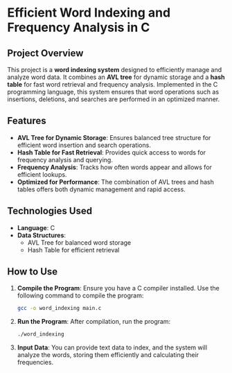 # Efficient Word Indexing and Frequency Analysis in C

## Project Overview
This project is a **word indexing system** designed to efficiently manage and analyze word data. It combines an **AVL tree** for dynamic storage and a **hash table** for fast word retrieval and frequency analysis. Implemented in the C programming language, this system ensures that word operations such as insertions, deletions, and searches are performed in an optimized manner.

## Features
- **AVL Tree for Dynamic Storage**: Ensures balanced tree structure for efficient word insertion and search operations.
- **Hash Table for Fast Retrieval**: Provides quick access to words for frequency analysis and querying.
- **Frequency Analysis**: Tracks how often words appear and allows for efficient lookups.
- **Optimized for Performance**: The combination of AVL trees and hash tables offers both dynamic management and rapid access.

## Technologies Used
- **Language**: C
- **Data Structures**: 
  - AVL Tree for balanced word storage
  - Hash Table for efficient retrieval

## How to Use
1. **Compile the Program**: Ensure you have a C compiler installed. Use the following command to compile the program:
    ```bash
    gcc -o word_indexing main.c
    ```
2. **Run the Program**: After compilation, run the program:
    ```bash
    ./word_indexing
    ```
3. **Input Data**: You can provide text data to index, and the system will analyze the words, storing them efficiently and calculating their frequencies.

